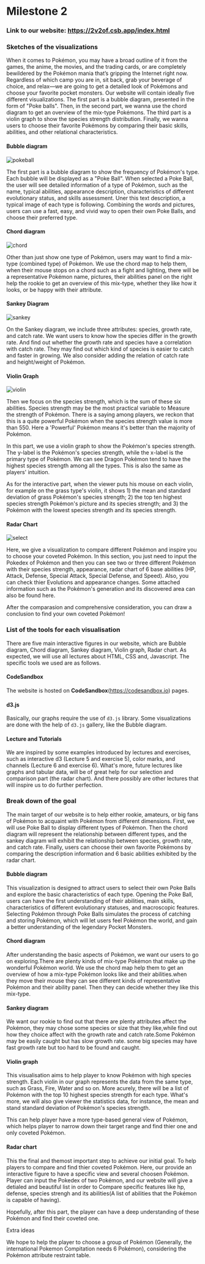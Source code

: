 # Milestone 2

### Link  to our website: https://2v2of.csb.app/index.html

### Sketches of the visualizations

When it comes to Pokémon, you may have a broad outline of it from the games, the anime, the movies, and the trading cards, or are completely bewildered by the Pokémon mania that’s gripping the Internet right now. Regardless of which camp you are in, sit back, grab your beverage of choice, and relax—we are going to get a detailed look of Pokémons and choose your favorite pocket monsters. Our website will contain ideally five different visualizations. The first part is a bubble diagram, presented in the form of "Poke balls". Then, in the second part, we wanna use the chord diagram to get an overview of the mix-type Pokémons. The third part is a violin graph to show the species strength distribution. Finally, we wanna users to choose their favorite Pokémons by comparing their basic skills, abilities, and other relational characteristics.



#### Bubble diagram

![pokeball](assets/pokeball.png)

The first part is a bubble diagram to show the frequency of Pokémon's type. Each bubble will be displayed as a "Poke Ball". When selected a Poke Ball, the user will see detailed information of a type of Pokémon, such as the name, typical abilities, appearance description, characteristics of different evolutionary status, and skills assessment. Uner this text description, a typical image of each type is following. Combining the words and pictures, users can use a fast, easy, and vivid way to open their own Poke Balls, and choose their preferred type.



#### Chord diagram

![chord](assets/chord.png)

Other than just show one type of Pokémon, users may want to find a mix-type (combined type) of Pokémon. We use the chord map to help them, when their mouse stops on a chord such as a fight and lighting, there will be a representative Pokémon name, pictures, their abilities panel on the right help the rookie to get an overview of this mix-type, whether they like how it looks, or be happy with their attribute.



#### Sankey Diagram

![sankey](assets/sankey.png)

On the Sankey diagram, we include three attributes: species, growth rate, and catch rate. We want users to know how the species differ in the growth rate. And find out whether the growth rate and species have a correlation with catch rate. They may find out which kind of species is easier to catch and faster in growing. We also consider adding the relation of catch rate and height/weight of Pokémon.



#### Violin Graph

![violin](assets/violin.png)

Then we focus on the species strength, which is the sum of these six abilities. Species strength may be the most practical variable to Measure the strength of Pokémon. There is a saying among players, we reckon that this is a quite powerful Pokémon when the species strength value is more than 550. Here a 'Powerful' Pokémon means it's better than the majority of Pokémon.   



In this part, we use a violin graph to show the Pokémon's species strength. The y-label is the Pokémon's species strength, while the x-label is the primary type of Pokémon. We can see Dragon Pokémon tend to have the highest species strength among all the types. This is also the same as players' intuition.   



As for the interactive part, when the viewer puts his mouse on each violin, for example on the grass type's violin, it shows 1) the mean and standard deviation of grass Pokémon's species strength; 2) the top ten highest species strength Pokémon's picture and its species strength; and 3) the Pokémon with the lowest species strength and its species strength.



#### Radar Chart

![select](assets/select.png)

Here, we give a visualization to compare different Pokémon and inspire you to choose your coveted Pokémon. In this section, you just need to input the Pokedex of Pokémon and then you can see two or three different Pokémon with their species strength, appearance, radar chart of 6 base abilities (HP, Attack, Defense, Special Attack, Special Defense, and Speed). Also, you can check thier Evolutions and appearance changes. Some attached information such as the Pokémon's generation and its discovered area can also be found here.   



After the comparasion and comprehensive consideration, you can draw a conclusion to find your own coveted Pokémon!



### List of the tools for each visualisation

There are five main interactive figures in our website, which are Bubble diagram, Chord diagram, Sankey diagram, Violin graph, Radar chart. As expected, we will use all lectures about HTML, CSS and, Javascript. The specific tools we used are as follows.

#### CodeSandbox

The website is hosted on **CodeSandbox**(https://codesandbox.io) pages. 

#### d3.js

Basically, our graphs require the use of `d3.js` library. Some visualizations are done with the help of `d3.js` gallery, like the Bubble diagram.

#### Lecture and Tutorials

We are inspired by some examples introduced by lectures and exercises, such as interactive d3 (Lecture 5 and exercise 5), color marks, and channels (Lecture 6 and exercise 6). What's more, future lectures like graphs and tabular data, will be of great help for our selection and comparison part (the radar chart). And there possibly are other lectures that will inspire us to do further perfection.



### Break down of the goal

The main target of our website is to help either rookie, amateurs, or big fans of Pokémon to acquaint with Pokémon from different dimensions. First, we will use Poke Ball to display different types of Pokémon. Then the chord diagram will represent the relationship between different types, and the sankey diagram will exhibit the relationship between species, growth rate, and catch rate. Finally, users can choose their own favorite Pokémons by comparing the description information and 6 basic abilities exhibited by the radar chart.



#### Bubble diagram

This visualization is designed to attract users to select their own Poke Balls and explore the basic characteristics of each type. Opening the Poke Ball, users can have the first understanding of their abilities, main skills, characteristics of different evolutionary statuses, and macroscopic features. Selecting Pokémon through Poke Balls simulates the process of catching and storing Pokémon, which will let users feel Pokémon the world, and gain a better understanding of the legendary Pocket Monsters.



#### Chord diagram

After understanding the basic aspects of Pokémon, we want our users to go on exploring.There are plenty kinds of mix-type Pokémon that make up the wonderful Pokémon world. We use the chord map help them to get an overview of how a mix-type Pokémon looks like and their abilities.when they move their mouse they can see different kinds of representative Pokémon and their ability panel. Then they can decide whether they like this mix-type.



#### Sankey diagram

We want our rookie to find out that there are plenty attributes affect the Pokémon, they may chose some species or size that they like,while find out how they choice affect with the growth rate and catch rate.Some Pokémon may be easily caught but has slow growth rate. some big species may have fast growth rate but too hard to be found and caught.



#### Violin graph

This visualisation aims to help player to know Pokémon with high species strength. Each violin in our graph represents the data from the same type, such as Grass, Fire, Water and so on. More acurely, there will be a list of Pokémon with the top 10 highest species strength for each type. What's more, we will also give viewer the statistics data, for instance, the mean and stand standard deviation of Pokémon's species strength.   



This can help player have a more type-based general view of Pokémon, which helps player to narrow down their target range and find thier one and only coveted Pokémon.



#### Radar chart

This the final and themost important step to achieve our initial goal. To help players to compare and find thier coveted Pokémon. Here, our provide an interactive figure to have a specific view and several choosen Pokémon. Player can input the Pokedex of two Pokémon, and our website will give a detialed and beautiful list in order to Compare specific features like hp, defense, species strengh and its abilities(A list of abilities that the Pokémon is capable of having).



Hopefully, after this part, the player can have a deep understanding of these Pokémon and find their coveted one.

Extra ideas

We hope to help the player to choose a group of Pokémon (Generally, the international  Pokemon Compitation needs 6 Pokémon), considering the Pokémon attribute restraint table.